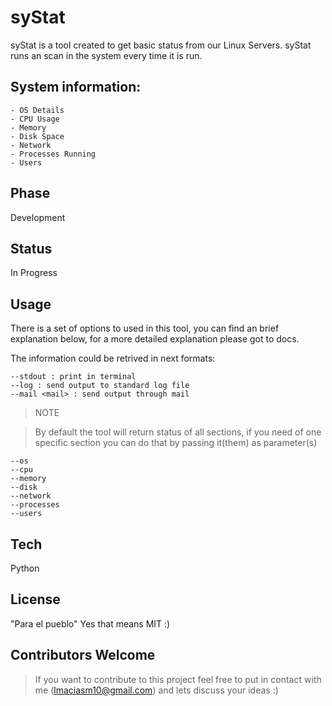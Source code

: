 syStat
=========

syStat is a tool created to get basic status from our Linux Servers. syStat
runs an scan in the system every time it is run.

System information:
----
    - OS Details
    - CPU Usage
    - Memory
    - Disk Space
    - Network
    - Processes Running
    - Users

Phase
----

Development

Status
----

In Progress

Usage
----

There is a set of options to used in this tool, you can find an brief
explanation below, for a more detailed explanation please got to docs.

The information could be retrived in next formats:

    --stdout : print in terminal
    --log : send output to standard log file
    --mail <mail> : send output through mail

> NOTE

> By default the tool will return status of all sections, if you need of one
> specific section you can do that by passing it(them) as parameter(s)


    --os
    --cpu
    --memory
    --disk
    --network
    --processes
    --users


Tech
------

Python


License
-----
"Para el pueblo"
Yes that means MIT :)


Contributors Welcome
----
> If you want to contribute to this project feel free to
> put in contact with me (lmaciasm10@gmail.com) and lets discuss
> your ideas :)
